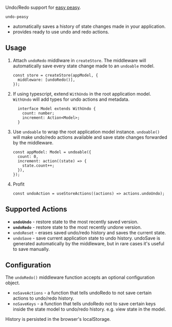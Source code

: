 Undo/Redo support for [easy peasy](https://easy-peasy.now.sh/). 

`undo-peasy` 
* automatically saves a history of state changes made in your application. 
* provides ready to use undo and redo actions.

## Usage

1. Attach `undoRedo` middlware in `createStore`. 
The middleware will automatically save every state change made to an `undoable` model.
    ```
    const store = createStore(appModel, {
      middleware: [undoRedo()],
    });
    ```
1. If using typescript, extend `WithUndo` in the root application model. 
`WithUndo` will add types for undo actions and metadata.
    ```
      interface Model extends WithUndo {
        count: number;
        increment: Action<Model>;
      }
    ```
1. Use `undoable` to wrap the root application model instance. 
`undoable()` will make undo/redo actions available and save state changes forwarded by the middleware.
    ```
    const appModel: Model = undoable({
      count: 0,
      increment: action((state) => {
        state.count++;
      }),
    });
    ```
1. Profit
    ```
    const undoAction = useStoreActions((actions) => actions.undoUndo);
    ```


## Supported Actions
* **`undoUndo`** - restore state to the most recently saved version.
* **`undoRedo`** - restore state to the most recently undone version.
* `undoReset` - erases saved undo/redo history and saves the current state.
* `undoSave` - save current application state to undo history. 
undoSave is generated automatically by the middleware, but in rare cases it's useful to save manually.

## Configuration
The `undoRedo()` middleware function accepts an optional configuration object.
* `noSaveActions` - a function that tells undoRedo to not save certain actions to undo/redo history.
* `noSaveKeys` - a function that tells undoRedo not to save certain keys inside the state model 
to undo/redo history. e.g. view state in the model.


History is persisted in the browser's localStorage.